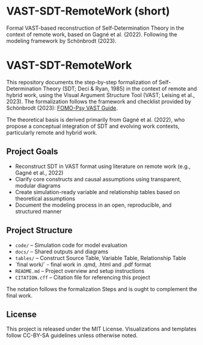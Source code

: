 # VAST-SDT-RemoteWork (short)
Formal VAST-based reconstruction of Self-Determination Theory in the context of remote work, based on Gagné et al. (2022). Following the modeling framework by Schönbrodt (2023).

# VAST-SDT-RemoteWork

This repository documents the step-by-step formalization of Self-Determination Theory (SDT; Deci & Ryan, 1985) in the context of remote and hybrid work, using the Visual Argument Structure Tool (VAST; Leising et al., 2023). The formalization follows the framework and checklist provided by Schönbrodt (2023): [FOMO-Psy VAST Guide](https://nicebread.github.io/FOMO-Psy/lectures/VAST/VAST_Intro.html).

The theoretical basis is derived primarily from Gagné et al. (2022), who propose a conceptual integration of SDT and evolving work contexts, particularly remote and hybrid work.

## Project Goals

- Reconstruct SDT in VAST format using literature on remote work (e.g., Gagné et al., 2022)
- Clarify core constructs and causal assumptions using transparent, modular diagrams
- Create simulation-ready variable and relationship tables based on theoretical assumptions
- Document the modeling process in an open, reproducible, and structured manner

## Project Structure

- `code/` – Simulation code for model evaluation
- `docs/` – Shared outputs and diagrams
- `tables/` – Construct Source Table, Variable Table, Relationship Table
- `final work/´ - final work in .qmd, .html and .pdf format 
- `README.md` – Project overview and setup instructions
- `CITATION.cff` – Citation file for referencing this project

The notation follows the formalization Steps and is ought to complement the final work. 

## License

This project is released under the MIT License. Visualizations and templates follow CC-BY-SA guidelines unless otherwise noted.
